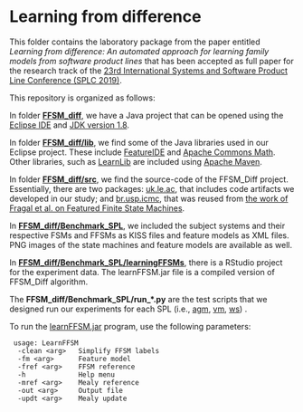 

# Learning from difference

This folder contains the laboratory package from the paper entitled *Learning from difference: An automated approach for learning family models from software product lines* that has been accepted as full paper for the research track of the [23rd International Systems and Software Product Line Conference (SPLC 2019)](https://splc2019.net).

This repository is organized as follows:

In folder **[FFSM_diff](https://github.com/damascenodiego/learningFFSM/tree/master/FFSM_diff)**, we have a Java project that can be opened using the [Eclipse IDE](https://www.eclipse.org/ide) and [JDK version 1.8](https://www.oracle.com/technetwork/java/javase/downloads/jdk8-downloads-2133151.html).

In folder **[FFSM_diff/lib](https://github.com/damascenodiego/learningFFSM/tree/master/FFSM_diff/lib)**, we find some of the Java libraries used in our Eclipse project. These include [FeatureIDE](https://featureide.github.io) and [Apache Commons Math](http://commons.apache.org/proper/commons-math/). Other libraries, such as [LearnLib](https://learnlib.de) are included using [Apache Maven](https://maven.apache.org/).

In folder **[FFSM_diff/src](https://github.com/damascenodiego/learningFFSM/tree/master/FFSM_diff/src/)**, we find the source-code of the FFSM_Diff project. Essentially, there are two packages: [uk.le.ac](https://github.com/damascenodiego/learningFFSM/tree/master/FFSM_diff/src/main/java/uk/le/ac), that includes code artifacts we developed in our study; and [br.usp.icmc](https://github.com/damascenodiego/learningFFSM/tree/master/FFSM_diff/src/main/java/br/usp/icmc), that was reused from [the work of Fragal et al. on Featured Finite State Machines](http://doi.org/10.1007/978-3-319-57666-4_13).

In **[FFSM_diff/Benchmark_SPL](https://github.com/damascenodiego/learningFFSM/tree/master/FFSM_diff/Benchmark_SPL)**, we included the subject systems and their respective FSMs and FFSMs as KISS files and feature models as XML files. PNG images of the state machines and feature models are available as well.

In **[FFSM_diff/Benchmark_SPL/learningFFSMs](https://github.com/damascenodiego/learningFFSM/tree/master/FFSM_diff/Benchmark_SPL/learningFFSMs)**, there is a RStudio project for the experiment data. The learnFFSM.jar file is a compiled version of FFSM_Diff algorithm. 

The **FFSM_diff/Benchmark_SPL/run_*.py** are the test scripts that we designed run our experiments for each SPL (i.e., [agm](https://github.com/damascenodiego/learningFFSM/tree/master/FFSM_diff/Benchmark_SPL/agm), [vm](https://github.com/damascenodiego/learningFFSM/tree/master/FFSM_diff/Benchmark_SPL/vm), [ws](https://github.com/damascenodiego/learningFFSM/tree/master/FFSM_diff/Benchmark_SPL/ws)) . 

To run the [learnFFSM.jar](https://github.com/damascenodiego/learningFFSM/blob/master/FFSM_diff/Benchmark_SPL/learnFFSM.jar) program, use the following parameters:

     usage: LearnFFSM
      -clean <arg>   Simplify FFSM labels
      -fm <arg>      Feature model
      -fref <arg>    FFSM reference
      -h             Help menu
      -mref <arg>    Mealy reference
      -out <arg>     Output file
      -updt <arg>    Mealy update
